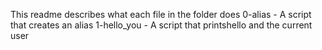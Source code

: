 This readme describes what each file in the folder does
0-alias - A script that creates an alias
1-hello_you - A script that printshello and the current user
